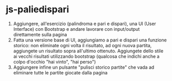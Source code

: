 
# js-paliedispari

1.  Aggiungere, all'esercizio (palindroma e pari e dispari), una UI (User Interface) con Bootstrap e andare lavorare con input/output direttamente sulla pagina
2.  Fatta una versione base di UI, aggiungiamo a pari e dispari una funzione storico: non eliminate ogni volta il risultato, ad ogni nuova partita, aggiungete un risultato sopra all'ultimo ottenuto. Aggiungete dello stile ai vecchi risultati utilizzando bootstrap (qualcosa che indichi anche a colpo d'occhio "hai vinto", "hai perso")
3.  Aggiungere infine un pulsante "pulisci storico partite" che vada ad eliminare tutte le partite giocate dalla pagina

